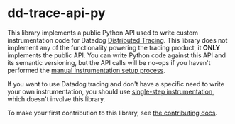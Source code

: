 dd-trace-api-py
===============

This library implements a public Python API used to write custom instrumentation code for Datadog [Distributed Tracing](https://docs.datadoghq.com/tracing/).
This library does not implement any of the functionality powering the tracing product, it **ONLY** implements the public API.
You can write Python code against this API and its semantic versioning, but the API calls will be no-ops if you haven't
performed the [manual instrumentation setup process](https://ddtrace.readthedocs.io/en/stable/installation_quickstart.html#tracing).

If you want to use Datadog tracing and don't have a specific need to write your own instrumentation, you should use
[single-step instrumentation](https://docs.datadoghq.com/tracing/trace_collection/automatic_instrumentation/single-step-apm/?tab=linuxhostorvm#enabling-apm-on-your-applications),
which doesn't involve this library.

To make your first contribution to this library, see [the contributing docs](https://github.com/DataDog/dd-trace-api-py/blob/main/docs/contributing.md).
